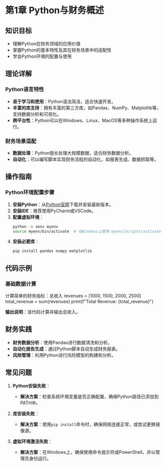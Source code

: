 # 第1章 Python与财务概述

## 知识目标
- 理解Python在财务领域的应用价值
- 掌握Python的基本特性及其在财务场景中的适配性
- 学会Python环境的配置与使用

## 理论详解
### Python语言特性
- **易于学习和使用**：Python语法简洁，适合快速开发。
- **丰富的库支持**：拥有丰富的第三方库，如Pandas、NumPy、Matplotlib等，支持数据分析和可视化。
- **跨平台性**：Python可以在Windows、Linux、MacOS等多种操作系统上运行。

### 财务场景适配
- **数据处理**：Python擅长处理大规模数据，适合财务数据分析。
- **自动化**：可以编写脚本实现财务流程的自动化，如报表生成、数据抓取等。

## 操作指南
### Python环境配置步骤
1. **安装Python**：从[Python官网](https://www.python.org/)下载并安装最新版本。
2. **安装IDE**：推荐使用PyCharm或VSCode。
3. **配置虚拟环境**：
   ```bash
   python -m venv myenv
   source myenv/bin/activate  # 在Windows上使用 myenv\Scripts\activate
   ```
4. **安装必要库**：
   ```bash
   pip install pandas numpy matplotlib
   ```

## 代码示例
### 基础数据计算
计算简单的财务指标：总收入
revenues = [1000, 1500, 2000, 2500]
total_revenue = sum(revenues)
print(f"Total Revenue: {total_revenue}")

**输出说明**：该代码计算并输出总收入。

## 财务实践
- **财务数据分析**：使用Pandas进行数据清洗和分析。
- **自动化报告生成**：通过Python脚本自动生成财务报表。
- **风险管理**：利用Python进行风险模型的构建和分析。

## 常见问题
1. **Python安装失败**：
   - **解决方案**：检查系统环境变量是否正确配置，确保Python路径已添加到PATH中。

2. **库安装失败**：
   - **解决方案**：使用`pip install`命令时，确保网络连接正常，或尝试更换镜像源。

3. **虚拟环境激活失败**：
   - **解决方案**：在Windows上，确保使用命令提示符或PowerShell，并以管理员身份运行。
